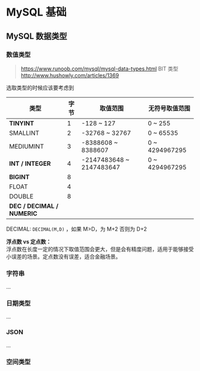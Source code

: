 <!-- customize-category:MySQL -->

# MySQL 基础

## MySQL 数据类型

### 数值类型

> <https://www.runoob.com/mysql/mysql-data-types.html>
> BIT 类型 <http://www.hushowly.com/articles/1369>

选取类型的时候应该要考虑到

| 类型                        | 字节 | 取值范围                 | 无符号取值范围 |
| --------------------------- | ---- | ------------------------ | -------------- |
| **TINYINT**                 | 1    | -128 ~ 127               | 0 ~ 255        |
| SMALLINT                    | 2    | -32768 ~ 32767           | 0 ~ 65535      |
| MEDIUMINT                   | 3    | -8388608 ~ 8388607       | 0 ~ 4294967295 |
| **INT / INTEGER**           | 4    | -2147483648 ~ 2147483647 | 0 ~ 4294967295 |
| **BIGINT**                  | 8    |                          |                |
| FLOAT                       | 4    |                          |                |
| DOUBLE                      | 8    |                          |                |
| **DEC / DECIMAL / NUMERIC** |      |                          |                |

DECIMAL: `DECIMAL(M,D)` ，如果 M>D，为 M+2 否则为 D+2

**浮点数 vs 定点数：**  
浮点数在长度一定的情况下取值范围会更大，但是会有精度问题，适用于能够接受小误差的场景。定点数没有误差，适合金融场景。

### 字符串

...

### 日期类型

...

### JSON

...

### 空间类型
